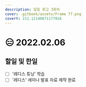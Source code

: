 ```yaml
---
description: 일일 회고 3회차
cover: .gitbook/assets/Frame 77.png
coverY: 211.12140871177016
---
```


# 😑 2022.02.06

## 할일 및 한일

* [ ] '레디스 튜닝' 학습
* [ ] '레디스' 세미나 발표 자료 제작 완료
